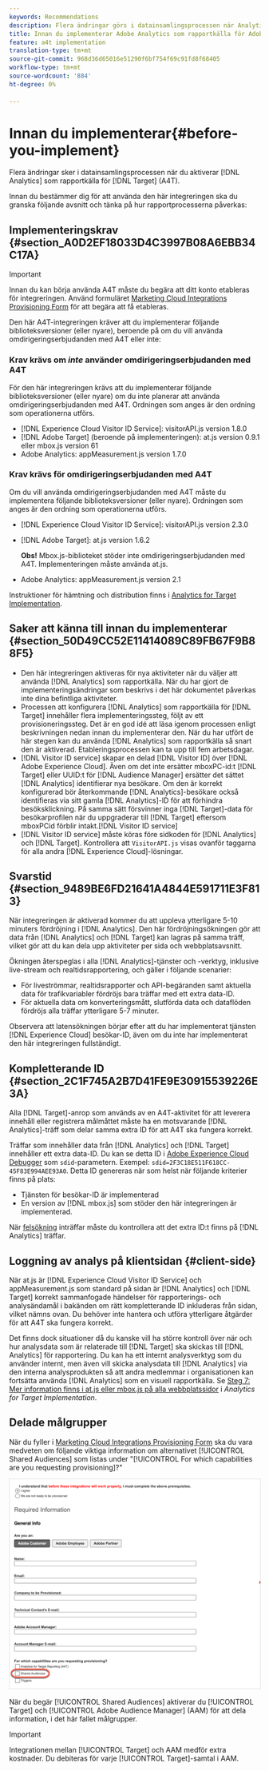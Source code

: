 ```yaml
---
keywords: Recommendations
description: Flera ändringar görs i datainsamlingsprocessen när Analytics aktiveras som rapportkälla för Target (A4T).
title: Innan du implementerar Adobe Analytics som rapportkälla för Adobe Target (A4T)
feature: a4t implementation
translation-type: tm+mt
source-git-commit: 968d36d65016e51290f6bf754f69c91fd8f68405
workflow-type: tm+mt
source-wordcount: '884'
ht-degree: 0%

---
```



# Innan du implementerar{#before-you-implement}

Flera ändringar sker i datainsamlingsprocessen när du aktiverar [!DNL Analytics] som rapportkälla för [!DNL Target] (A4T).

Innan du bestämmer dig för att använda den här integreringen ska du granska följande avsnitt och tänka på hur rapportprocesserna påverkas:

## Implementeringskrav {#section_A0D2EF18033D4C3997B08A6EBB34C17A}

>[!IMPORTANT]
>
>Innan du kan börja använda A4T måste du begära att ditt konto etableras för integreringen. Använd formuläret [Marketing Cloud Integrations Provisioning Form](https://www.adobe.com/go/audiences) för att begära att få etableras.

Den här A4T-integreringen kräver att du implementerar följande biblioteksversioner (eller nyare), beroende på om du vill använda omdirigeringserbjudanden med A4T eller inte:

### Krav krävs om *inte* använder omdirigeringserbjudanden med A4T

För den här integreringen krävs att du implementerar följande biblioteksversioner (eller nyare) om du inte planerar att använda omdirigeringserbjudanden med A4T. Ordningen som anges är den ordning som operationerna utförs.

* [!DNL Experience Cloud Visitor ID Service]: visitorAPI.js version 1.8.0
* [!DNL Adobe Target] (beroende på implementeringen): at.js version 0.9.1 eller mbox.js version 61
* Adobe Analytics: appMeasurement.js version 1.7.0

### Krav krävs för omdirigeringserbjudanden med A4T

Om du vill använda omdirigeringserbjudanden med A4T måste du implementera följande biblioteksversioner (eller nyare). Ordningen som anges är den ordning som operationerna utförs.

* [!DNL Experience Cloud Visitor ID Service]: visitorAPI.js version 2.3.0
* [!DNL Adobe Target]: at.js version 1.6.2

   **Obs!** Mbox.js-biblioteket stöder inte omdirigeringserbjudanden med A4T. Implementeringen måste använda at.js.

* Adobe Analytics: appMeasurement.js version 2.1

Instruktioner för hämtning och distribution finns i [Analytics for Target Implementation](/help/c-integrating-target-with-mac/a4t/a4timplementation.md).

## Saker att känna till innan du implementerar {#section_50D49CC52E11414089C89FB67F9B88F5}

* Den här integreringen aktiveras för nya aktiviteter när du väljer att använda [!DNL Analytics] som rapportkälla. När du har gjort de implementeringsändringar som beskrivs i det här dokumentet påverkas inte dina befintliga aktiviteter.
* Processen att konfigurera [!DNL Analytics] som rapportkälla för [!DNL Target] innehåller flera implementeringssteg, följt av ett provisioneringssteg. Det är en god idé att läsa igenom processen enligt beskrivningen nedan innan du implementerar den. När du har utfört de här stegen kan du använda [!DNL Analytics] som rapportkälla så snart den är aktiverad. Etableringsprocessen kan ta upp till fem arbetsdagar.
* [!DNL Visitor ID service] skapar en delad [!DNL Visitor ID] över [!DNL Adobe Experience Cloud]. Även om det inte ersätter mboxPC-id:t [!DNL Target] eller UUID:t för [!DNL Audience Manager] ersätter det sättet [!DNL Analytics] identifierar nya besökare. Om den är korrekt konfigurerad bör återkommande [!DNL Analytics]-besökare också identifieras via sitt gamla [!DNL Analytics]-ID för att förhindra besöksklickning. På samma sätt försvinner inga [!DNL Target]-data för besökarprofilen när du uppgraderar till [!DNL Target] eftersom mboxPCid förblir intakt.[!DNL Visitor ID service]
* [!DNL Visitor ID service] måste köras före sidkoden för [!DNL Analytics] och [!DNL Target]. Kontrollera att `VisitorAPI.js` visas ovanför taggarna för alla andra [!DNL Experience Cloud]-lösningar.

## Svarstid {#section_9489BE6FD21641A4844E591711E3F813}

När integreringen är aktiverad kommer du att uppleva ytterligare 5-10 minuters fördröjning i [!DNL Analytics]. Den här fördröjningsökningen gör att data från [!DNL Analytics] och [!DNL Target] kan lagras på samma träff, vilket gör att du kan dela upp aktiviteter per sida och webbplatsavsnitt.

Ökningen återspeglas i alla [!DNL Analytics]-tjänster och -verktyg, inklusive live-stream och realtidsrapportering, och gäller i följande scenarier:

* För liveströmmar, realtidsrapporter och API-begäranden samt aktuella data för trafikvariabler fördröjs bara träffar med ett extra data-ID.
* För aktuella data om konverteringsmått, slutförda data och dataflöden fördröjs alla träffar ytterligare 5-7 minuter.

Observera att latensökningen börjar efter att du har implementerat tjänsten [!DNL Experience Cloud] besökar-ID, även om du inte har implementerat den här integreringen fullständigt.

## Kompletterande ID {#section_2C1F745A2B7D41FE9E30915539226E3A}

Alla [!DNL Target]-anrop som används av en A4T-aktivitet för att leverera innehåll eller registrera målmåttet måste ha en motsvarande [!DNL Analytics]-träff som delar samma extra ID för att A4T ska fungera korrekt.

Träffar som innehåller data från [!DNL Analytics] och [!DNL Target] innehåller ett extra data-ID. Du kan se detta ID i [Adobe Experience Cloud Debugger](https://experienceleague.adobe.com/docs/debugger/using/experience-cloud-debugger.html) som `sdid`-parametern. Exempel: `sdid=2F3C18E511F618CC-45F83E994AEE93A0`. Detta ID genereras när som helst när följande kriterier finns på plats:

* Tjänsten för besökar-ID är implementerad
* En version av [!DNL mbox.js] som stöder den här integreringen är implementerad.

När [felsökning](/help/c-integrating-target-with-mac/a4t/c-a4t-troubleshooting/a4t-troubleshooting.md) inträffar måste du kontrollera att det extra ID:t finns på [!DNL Analytics] träffar.

## Loggning av analys på klientsidan {#client-side}

När at.js är [!DNL Experience Cloud Visitor ID Service] och appMeasurement.js som standard på sidan är [!DNL Analytics] och [!DNL Target] korrekt sammanfogade händelser för rapporterings- och analysändamål i bakänden om rätt kompletterande ID inkluderas från sidan, vilket nämns ovan. Du behöver inte hantera och utföra ytterligare åtgärder för att A4T ska fungera korrekt.

Det finns dock situationer då du kanske vill ha större kontroll över när och hur analysdata som är relaterade till [!DNL Target] ska skickas till [!DNL Analytics] för rapportering. Du kan ha ett internt analysverktyg som du använder internt, men även vill skicka analysdata till [!DNL Analytics] via den interna analysprodukten så att andra medlemmar i organisationen kan fortsätta använda [!DNL Analytics] som en visuell rapportkälla. Se [Steg 7: Mer information finns i at.js eller mbox.js på alla webbplatssidor](/help/c-integrating-target-with-mac/a4t/a4timplementation.md#step7) i *Analytics for Target Implementation*.

## Delade målgrupper

När du fyller i [Marketing Cloud Integrations Provisioning Form](https://www.adobe.com/go/audiences) ska du vara medveten om följande viktiga information om alternativet [!UICONTROL Shared Audiences] som listas under &quot;[!UICONTROL For which capabilities are you requesting provisioning]?&quot;

![Formulär för förfrågningar](/help/c-integrating-target-with-mac/a4t/assets/request-form.png)

När du begär [!UICONTROL Shared Audiences] aktiverar du [!UICONTROL Target] och [!UICONTROL Adobe Audience Manager] (AAM) för att dela information, i det här fallet målgrupper.

>[!IMPORTANT]
>
>Integrationen mellan [!UICONTROL Target] och AAM medför extra kostnader. Du debiteras för varje [!UICONTROL Target]-samtal i AAM.
